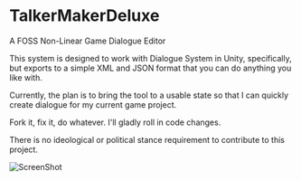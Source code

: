 # TalkerMakerDeluxe
A FOSS Non-Linear Game Dialogue Editor

This system is designed to work with Dialogue System in Unity, specifically, but exports to a simple XML and JSON format that you can do anything you like with.

Currently, the plan is to bring the tool to a usable state so that I can quickly create dialogue for my current game project.

Fork it, fix it, do whatever. I'll gladly roll in code changes.

There is no ideological or political stance requirement to contribute to this project.

![ScreenShot](https://i.imgur.com/HcjLsqm.png)
